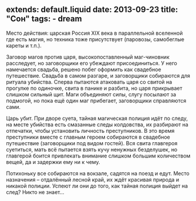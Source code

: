 extends: default.liquid
date: 2013-09-23
title: "Сон"
tags:
    - dream
---
Место действия: царская Россия XIX века в параллельной вселенной где есть магия, но техника тоже присутствует (паровозы, самобеглые кареты и т.п.).

Заговор магов против царя, высокопоставленный маг-чиновник расследует, но заговорщики его убеждают присоединиться. У него намечается свадьба, решено побег оформить как свадебное путешествие. Свадьба в самом разгаре, и заговорщики собираются для ритуала убийства. Сперва пытаются атаковать царя со свитой на прогулке по одиночке, свита в панике и разбита, но царя прикрывает слишком сильный щит. Маги объединяют силы, слугу посылают за подмогой, но пока ещё один маг прибегает, заговорщики справляются сами.

Царь убит. При дворе суета, тайная магическая полиция идёт по следу, на месте убийства есть смазанные следы колдовства, их разбирают на отпечатки, чтобы установить личность преступников. В это время преступники вместе с главным героем собираются в свадебное путешествие (заговорщики под видом гостей). Вся свита главгероя суетиться, мать всё пытается взять кучу ненужных безделушек, но главгерой боится привлекать внимание слишком большим количеством вещей, да и задержки ему ни к чему.

Потихоньку все собираются на вокзале, садятся на поезд и едут. Место назначения – отдалённый лесной край, их ждёт красивая природа и никакой полиции. Успеют ли они до того, как тайная полиция выйдет на след? Никто не знает…
